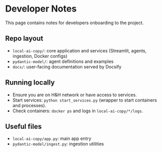 # Developer Notes

This page contains notes for developers onboarding to the project.

## Repo layout
- `local-ai-copy/`: core application and services (Streamlit, agents, ingestion, Docker configs)
- `pydantic-model/`: agent definitions and examples
- `docs/`: user-facing documentation served by Docsify

## Running locally
- Ensure you are on H&H network or have access to services.
- Start services: `python start_services.py` (wrapper to start containers and processes).
- Check containers: `docker ps` and logs in `local-ai-copy/*/logs`.

## Useful files
- `local-ai-copy/app.py`: main app entry
- `pydantic-model/ingest.py`: ingestion utilities

<!-- New supporting page created by assistant -->